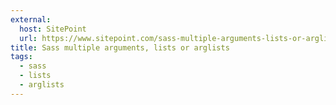 ```yaml
---
external:
  host: SitePoint
  url: https://www.sitepoint.com/sass-multiple-arguments-lists-or-arglist/
title: Sass multiple arguments, lists or arglists
tags:
  - sass
  - lists
  - arglists
---
```

